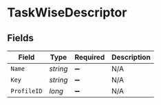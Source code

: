 # TaskWiseDescriptor


## Fields

| Field              | Type               | Required           | Description        |
| ------------------ | ------------------ | ------------------ | ------------------ |
| `Name`             | *string*           | :heavy_minus_sign: | N/A                |
| `Key`              | *string*           | :heavy_minus_sign: | N/A                |
| `ProfileID`        | *long*             | :heavy_minus_sign: | N/A                |